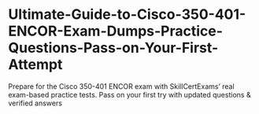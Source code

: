 # Ultimate-Guide-to-Cisco-350-401-ENCOR-Exam-Dumps-Practice-Questions-Pass-on-Your-First-Attempt
Prepare for the Cisco 350-401 ENCOR exam with SkillCertExams’ real exam-based practice tests. Pass on your first try with updated questions &amp; verified answers

